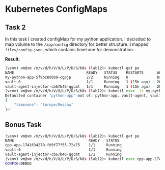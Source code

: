 # Kubernetes ConfigMaps

## Task 2

In this task I created configMap for my python application. I decieded to map volume to the `/app/config` directory for better structure. I mapped `files/config.json`, which contains timezone for demonstration.

**Result:**

```sh
(venv) vm@vm /m/v/d/h/V/U/L/P/D/S/k8s (lab12)> kubectl get po
NAME                                 READY   STATUS    RESTARTS      AGE
my-python-app-5f9bc8d889-cgpjp       2/2     Running   0             9s
vault-0                              1/1     Running   1 (15h ago)   20h
vault-agent-injector-cb67b46-qgcmt   1/1     Running   1 (15h ago)   20h
(venv) vm@vm /m/v/d/h/V/U/L/P/D/S/k8s (lab12)> kubectl exec -it my-python-app-5f9bc8d889-cgpjp -- cat /app/config/config.json
Defaulted container "python-app" out of: python-app, vault-agent, vault-agent-init (init)
{
    "timezone": "Europe/Moscow"
}⏎  
```

## Bonus Task

```sh
(venv) vm@vm /m/v/d/h/V/U/L/P/D/S/k8s (lab12)> kubectl get po
NAME                                  READY   STATUS                       RESTARTS        AGE
cpp-app-1741634270-fd9f77f55-72x75    1/1     Running                      0               64s
vault-0                               1/1     Running                      4 (4m33s ago)   2d1h
vault-agent-injector-cb67b46-qgcmt    1/1     Running                      4 (4m43s ago)   2d1h
(venv) vm@vm /m/v/d/h/V/U/L/P/D/S/k8s (lab12)> kubectl exec cpp-app-1741634270-fd9f77f55-72x75 -- env | grep CONFIG
CONFIG=DEBUG
```
